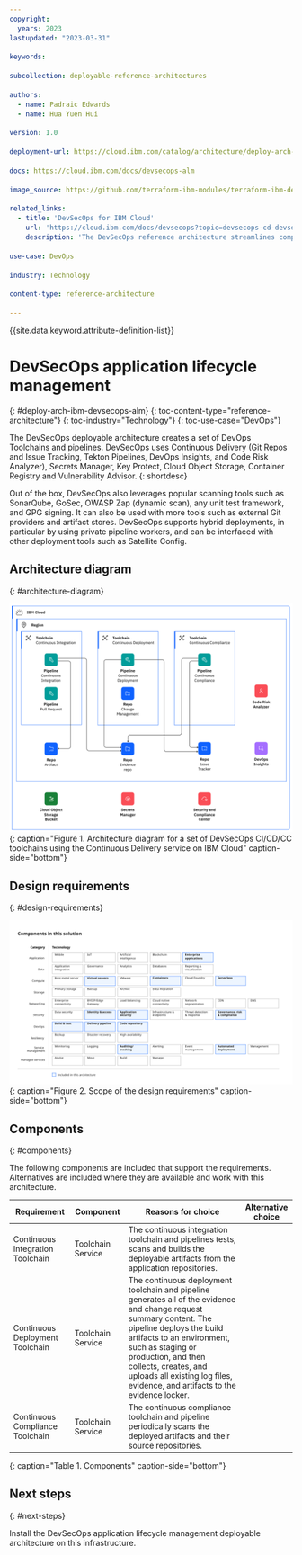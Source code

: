 ```yaml
---
copyright:
  years: 2023
lastupdated: "2023-03-31"

keywords:

subcollection: deployable-reference-architectures

authors:
  - name: Padraic Edwards
  - name: Hua Yuen Hui

version: 1.0

deployment-url: https://cloud.ibm.com/catalog/architecture/deploy-arch-ibm-devsecops-alm-e1c16cac-7ea8-413f-a819-67e3a3251e44-global

docs: https://cloud.ibm.com/docs/devsecops-alm

image_source: https://github.com/terraform-ibm-modules/terraform-ibm-devsecops-alm/reference-architectures/diagram-deploy-arch-ibm-devsecops-alm-diagram.svg

related_links:
  - title: 'DevSecOps for IBM Cloud'
    url: 'https://cloud.ibm.com/docs/devsecops?topic=devsecops-cd-devsecops-arch'
    description: 'The DevSecOps reference architecture streamlines compliance and audit-readiness by using building blocks like Tekton task library and toolchain templates.'

use-case: DevOps

industry: Technology

content-type: reference-architecture

---
```


{{site.data.keyword.attribute-definition-list}}

# DevSecOps application lifecycle management
{: #deploy-arch-ibm-devsecops-alm}
{: toc-content-type="reference-architecture"}
{: toc-industry="Technology"}
{: toc-use-case="DevOps"}

The DevSecOps deployable architecture creates a set of DevOps Toolchains and pipelines. DevSecOps uses Continuous Delivery (Git Repos and Issue Tracking, Tekton Pipelines, DevOps Insights, and Code Risk Analyzer), Secrets Manager, Key Protect, Cloud Object Storage, Container Registry and Vulnerability Advisor.
{: shortdesc}

Out of the box, DevSecOps also leverages popular scanning tools such as SonarQube, GoSec, OWASP Zap (dynamic scan), any unit test framework, and GPG signing. It can also be used with more tools such as external Git providers and artifact stores. DevSecOps supports hybrid deployments, in particular by using private pipeline workers, and can be interfaced with other deployment tools such as Satellite Config.


## Architecture diagram
{: #architecture-diagram}

![DevSecOps Application Lifecycle Management Arch Diagram](diagram-deploy-arch-ibm-devsecops-alm-diagram.svg "Architecture diagram for DevSecOps Application Lifecycle Management Deployable Architecture "){: caption="Figure 1. Architecture diagram for a set of DevSecOps CI/CD/CC toolchains using the Continuous Delivery service on IBM Cloud" caption-side="bottom"}

## Design requirements
{: #design-requirements}

![Design requirements for the DevSecOps Application Lifecycle Management](heat-map-deploy-arch-ibm-devsecops-alm.svg "Design requirements"){: caption="Figure 2. Scope of the design requirements" caption-side="bottom"}


## Components
{: #components}

The following components are included that support the requirements. Alternatives are included where they are available and work with this architecture.


| Requirement | Component | Reasons for choice | Alternative choice |
|-------------|-----------|--------------------|--------------------|
|     Continuous Integration Toolchain        |    Toolchain Service       |        The continuous integration toolchain and pipelines tests, scans and builds the deployable artifacts from the application repositories.             |                    |
|     Continuous Deployment Toolchain         |    Toolchain Service       |        The continuous deployment toolchain and pipeline generates all of the evidence and change request summary content. The pipeline deploys the build artifacts to an environment, such as staging or production, and then collects, creates, and uploads all existing log files, evidence, and artifacts to the evidence locker.           |                    |
|     Continuous Compliance Toolchain         |    Toolchain Service       |        The continuous compliance toolchain and pipeline periodically scans the deployed artifacts and their source repositories.            |                    |
{: caption="Table 1. Components" caption-side="bottom"}

## Next steps
{: #next-steps}

Install the DevSecOps application lifecycle management deployable architecture on this infrastructure.
